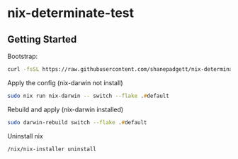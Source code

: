 # nix-determinate-test

## Getting Started

Bootstrap:
```zsh
curl -fsSL https://raw.githubusercontent.com/shanepadgett/nix-determinate-test/main/install.sh | bash
```

Apply the config (nix-darwin not install)
```zsh
sudo nix run nix-darwin -- switch --flake .#default
```

Rebuild and apply (nix-darwin installed)
```zsh
sudo darwin-rebuild switch --flake .#default
```

Uninstall nix
```zsh
/nix/nix-installer uninstall
```
